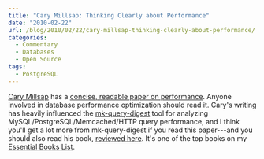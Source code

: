 ```yaml
---
title: "Cary Millsap: Thinking Clearly about Performance"
date: "2010-02-22"
url: /blog/2010/02/22/cary-millsap-thinking-clearly-about-performance/
categories:
  - Commentary
  - Databases
  - Open Source
tags:
  - PostgreSQL
---
```

[Cary Millsap](http://method-r.com/) has a [concise, readable paper on performance](http://method-r.com/downloads/doc_details/44-thinking-clearly-about-performance). Anyone involved in database performance optimization should read it. Cary's writing has heavily influenced the [mk-query-digest](http://www.maatkit.org/doc/mk-query-digest.html) tool for analyzing MySQL/PostgreSQL/Memcached/HTTP query performance, and I think you'll get a lot more from mk-query-digest if you read this paper---and you should also read his book, [reviewed here](/blog/2009/11/07/a-review-of-optimizing-oracle-performance-by-cary-millsap/). It's one of the top books on my [Essential Books List](/blog/essential-books/).


